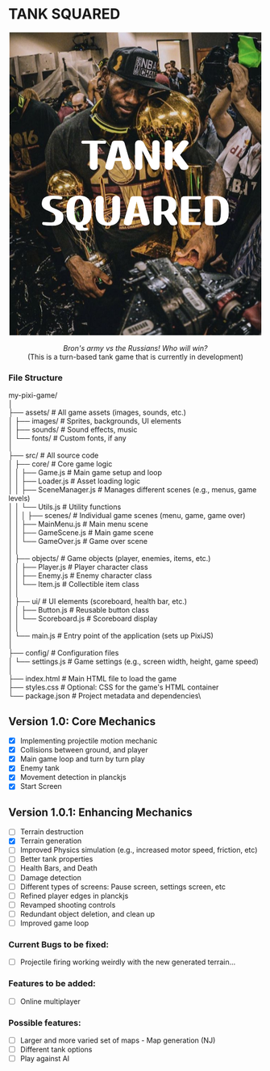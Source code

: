 # TANK SQUARED
<p align="center">
  <img src="./assets/images/TANK_SQUARED(1).png" alt="Bron the goat">
</p>

<div align="center">

*Bron's army vs the Russians! Who will win?*  
(This is a turn-based tank game that is currently in development)

</div>

### File Structure

my-pixi-game/\
│\
├── assets/               # All game assets (images, sounds, etc.)\
│   ├── images/           # Sprites, backgrounds, UI elements\
│   ├── sounds/           # Sound effects, music\
│   └── fonts/            # Custom fonts, if any\
│\
├── src/                  # All source code\
│   ├── core/             # Core game logic\
│   │   ├── Game.js       # Main game setup and loop\
│   │   ├── Loader.js     # Asset loading logic\
│   │   ├── SceneManager.js # Manages different scenes (e.g., menus, game levels)\
│   │   └── Utils.js      # Utility functions\
│   │
│   ├── scenes/           # Individual game scenes (menu, game, game over)\
│   │   ├── MainMenu.js   # Main menu scene\
│   │   ├── GameScene.js  # Main game scene\
│   │   └── GameOver.js   # Game over scene\
│   │\
│   ├── objects/          # Game objects (player, enemies, items, etc.)\
│   │   ├── Player.js     # Player character class\
│   │   ├── Enemy.js      # Enemy character class\
│   │   └── Item.js       # Collectible item class\
│   │\
│   ├── ui/               # UI elements (scoreboard, health bar, etc.)\
│   │   ├── Button.js     # Reusable button class\
│   │   └── Scoreboard.js # Scoreboard display\
│   │\
│   └── main.js           # Entry point of the application (sets up PixiJS)\
│\
├── config/               # Configuration files\
│   └── settings.js       # Game settings (e.g., screen width, height, game speed)\
│\
├── index.html            # Main HTML file to load the game\
├── styles.css            # Optional: CSS for the game's HTML container\
└── package.json          # Project metadata and dependencies\

## Version 1.0: Core Mechanics
- [x] Implementing projectile motion mechanic 
- [x] Collisions between ground, and player
- [x] Main game loop and turn by turn play
- [x] Enemy tank 
- [x] Movement detection in planckjs
- [x] Start Screen 

## Version 1.0.1: Enhancing Mechanics
- [ ] Terrain destruction
- [x] Terrain generation
- [ ] Improved Physics simulation (e.g., increased motor speed, friction, etc)
- [ ] Better tank properties 
- [ ] Health Bars, and Death
- [ ] Damage detection
- [ ] Different types of screens: Pause screen, settings screen, etc
- [ ] Refined player edges in planckjs
- [ ] Revamped shooting controls
- [ ] Redundant object deletion, and clean up
- [ ] Improved game loop

### Current Bugs to be fixed:
- [ ] Projectile firing working weirdly with the new generated terrain...

### Features to be added:
- [ ] Online multiplayer 

### Possible features:
- [ ] Larger and more varied set of maps - Map generation (NJ)
- [ ] Different tank options
- [ ] Play against AI

